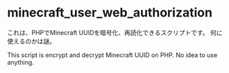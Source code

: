 # minecraft_user_web_authorization

これは、PHPでMinecraft UUIDを暗号化、再読化できるスクリプトです。
何に使えるのかは謎。

This script is encrypt and decrypt Minecraft UUID on PHP. No idea to use anything.
